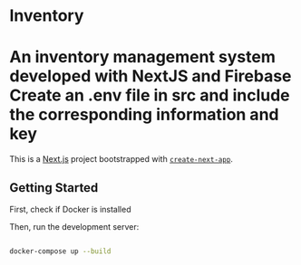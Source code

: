 
# Inventory
An inventory management system developed with NextJS and Firebase
Create an .env file in src and include the corresponding information and key
=======
This is a [Next.js](https://nextjs.org/) project bootstrapped with [`create-next-app`](https://github.com/vercel/next.js/tree/canary/packages/create-next-app).

## Getting Started
First, check if Docker is installed 

Then, run the development server:

```bash

docker-compose up --build   

```

